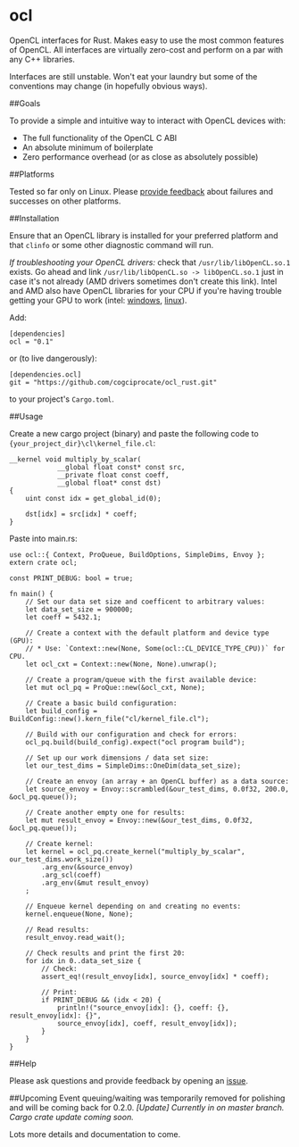 # ocl

OpenCL interfaces for Rust. Makes easy to use the most common features of OpenCL. All interfaces are virtually zero-cost and perform on a par with any C++ libraries.

Interfaces are still unstable. Won't eat your laundry but some of the conventions may change (in hopefully obvious ways).


##Goals

To provide a simple and intuitive way to interact with OpenCL devices with:
- The full functionality of the OpenCL C ABI
- An absolute minimum of boilerplate
- Zero performance overhead (or as close as absolutely possible)


##Platforms

Tested so far only on Linux. Please [provide feedback](https://github.com/cogciprocate/ocl_rust/issues) about failures and successes on other platforms.


##Installation

Ensure that an OpenCL library is installed for your preferred platform and  that `clinfo` or some other diagnostic command will run. 

*If troubleshooting your OpenCL drivers:* check that `/usr/lib/libOpenCL.so.1` exists. Go ahead and link `/usr/lib/libOpenCL.so -> libOpenCL.so.1` just in case it's not already (AMD drivers sometimes don't create this link).  Intel and AMD also have OpenCL libraries for your CPU if you're having trouble getting your GPU to work (intel: [windows](http://registrationcenter.intel.com/irc_nas/5198/opencl_runtime_15.1_x64_setup.msi), [linux](http://registrationcenter.intel.com/irc_nas/5193/opencl_runtime_15.1_x64_5.0.0.57.tgz)). 


Add:

```
[dependencies]
ocl = "0.1"
```

or (to live dangerously):

```
[dependencies.ocl]
git = "https://github.com/cogciprocate/ocl_rust.git"
```

to your project's `Cargo.toml`.


##Usage

Create a new cargo project (binary) and paste the following code to `{your_project_dir}\cl\kernel_file.cl`:

```
__kernel void multiply_by_scalar(
			__global float const* const src,
			__private float const coeff,
			__global float* const dst)
{
	uint const idx = get_global_id(0);

	dst[idx] = src[idx] * coeff;
}

```

Paste into main.rs:

```
use ocl::{ Context, ProQueue, BuildOptions, SimpleDims, Envoy };
extern crate ocl;

const PRINT_DEBUG: bool = true;

fn main() {
	// Set our data set size and coefficent to arbitrary values:
	let data_set_size = 900000;
	let coeff = 5432.1;

	// Create a context with the default platform and device type (GPU):
	// * Use: `Context::new(None, Some(ocl::CL_DEVICE_TYPE_CPU))` for CPU.
	let ocl_cxt = Context::new(None, None).unwrap();

	// Create a program/queue with the first available device: 
	let mut ocl_pq = ProQue::new(&ocl_cxt, None);

	// Create a basic build configuration:
	let build_config = BuildConfig::new().kern_file("cl/kernel_file.cl");

	// Build with our configuration and check for errors:
	ocl_pq.build(build_config).expect("ocl program build");

	// Set up our work dimensions / data set size:
	let our_test_dims = SimpleDims::OneDim(data_set_size);

	// Create an envoy (an array + an OpenCL buffer) as a data source:
	let source_envoy = Envoy::scrambled(&our_test_dims, 0.0f32, 200.0, &ocl_pq.queue());

	// Create another empty one for results:
	let mut result_envoy = Envoy::new(&our_test_dims, 0.0f32, &ocl_pq.queue());

	// Create kernel:
	let kernel = ocl_pq.create_kernel("multiply_by_scalar", our_test_dims.work_size())
		.arg_env(&source_envoy)
		.arg_scl(coeff)
		.arg_env(&mut result_envoy)
	;

	// Enqueue kernel depending on and creating no events:
	kernel.enqueue(None, None);

	// Read results:
	result_envoy.read_wait();

	// Check results and print the first 20:
	for idx in 0..data_set_size {
		// Check:
		assert_eq!(result_envoy[idx], source_envoy[idx] * coeff);

		// Print:
		if PRINT_DEBUG && (idx < 20) { 
			println!("source_envoy[idx]: {}, coeff: {}, result_envoy[idx]: {}",
			source_envoy[idx], coeff, result_envoy[idx]); 
		}
	}
}
```


##Help

Please ask questions and provide feedback by opening an [issue](https://github.com/cogciprocate/ocl_rust/issues).


##Upcoming
Event queuing/waiting was temporarily removed for polishing and will be coming back for 0.2.0. *[Update] Currently in on master branch. Cargo crate update coming soon.*

Lots more details and documentation to come.
